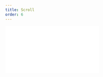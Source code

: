 ```yaml
---
title: Scroll
order: 6
---
```


<embed src="@/docs/manual/advanced/interaction/scroll.zh.md"></embed>
